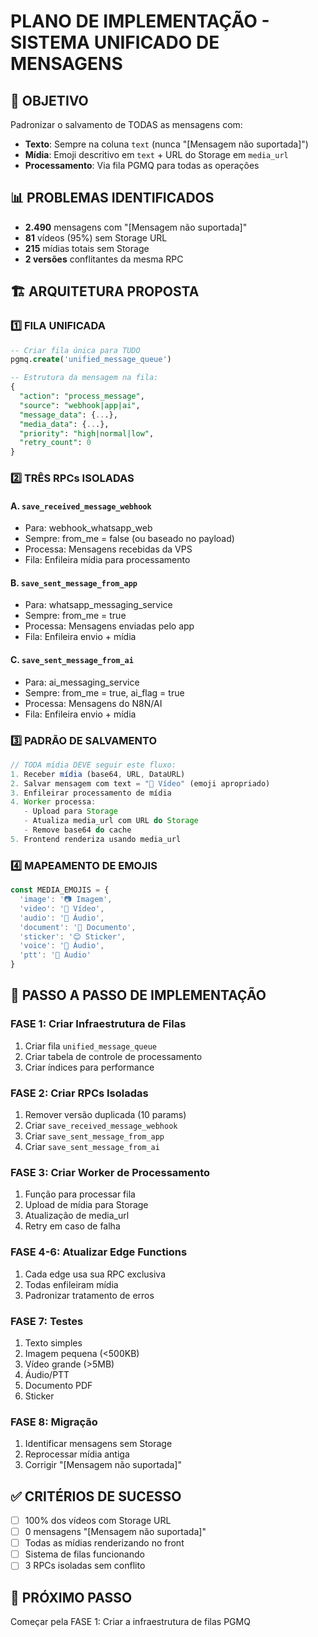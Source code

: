 # PLANO DE IMPLEMENTAÇÃO - SISTEMA UNIFICADO DE MENSAGENS

## 🎯 OBJETIVO
Padronizar o salvamento de TODAS as mensagens com:
- **Texto**: Sempre na coluna `text` (nunca "[Mensagem não suportada]")
- **Mídia**: Emoji descritivo em `text` + URL do Storage em `media_url`
- **Processamento**: Via fila PGMQ para todas as operações

## 📊 PROBLEMAS IDENTIFICADOS
- **2.490** mensagens com "[Mensagem não suportada]"
- **81** vídeos (95%) sem Storage URL
- **215** mídias totais sem Storage
- **2 versões** conflitantes da mesma RPC

## 🏗️ ARQUITETURA PROPOSTA

### 1️⃣ FILA UNIFICADA
```sql
-- Criar fila única para TUDO
pgmq.create('unified_message_queue')

-- Estrutura da mensagem na fila:
{
  "action": "process_message",
  "source": "webhook|app|ai",
  "message_data": {...},
  "media_data": {...},
  "priority": "high|normal|low",
  "retry_count": 0
}
```

### 2️⃣ TRÊS RPCs ISOLADAS

#### A. `save_received_message_webhook`
- Para: webhook_whatsapp_web
- Sempre: from_me = false (ou baseado no payload)
- Processa: Mensagens recebidas da VPS
- Fila: Enfileira mídia para processamento

#### B. `save_sent_message_from_app`
- Para: whatsapp_messaging_service
- Sempre: from_me = true
- Processa: Mensagens enviadas pelo app
- Fila: Enfileira envio + mídia

#### C. `save_sent_message_from_ai`
- Para: ai_messaging_service
- Sempre: from_me = true, ai_flag = true
- Processa: Mensagens do N8N/AI
- Fila: Enfileira envio + mídia

### 3️⃣ PADRÃO DE SALVAMENTO

```typescript
// TODA mídia DEVE seguir este fluxo:
1. Receber mídia (base64, URL, DataURL)
2. Salvar mensagem com text = "🎥 Vídeo" (emoji apropriado)
3. Enfileirar processamento de mídia
4. Worker processa:
   - Upload para Storage
   - Atualiza media_url com URL do Storage
   - Remove base64 do cache
5. Frontend renderiza usando media_url
```

### 4️⃣ MAPEAMENTO DE EMOJIS
```typescript
const MEDIA_EMOJIS = {
  'image': '📷 Imagem',
  'video': '🎥 Vídeo',
  'audio': '🎵 Áudio',
  'document': '📄 Documento',
  'sticker': '😊 Sticker',
  'voice': '🎤 Áudio',
  'ptt': '🎤 Áudio'
}
```

## 📝 PASSO A PASSO DE IMPLEMENTAÇÃO

### FASE 1: Criar Infraestrutura de Filas
1. Criar fila `unified_message_queue`
2. Criar tabela de controle de processamento
3. Criar índices para performance

### FASE 2: Criar RPCs Isoladas
1. Remover versão duplicada (10 params)
2. Criar `save_received_message_webhook`
3. Criar `save_sent_message_from_app`
4. Criar `save_sent_message_from_ai`

### FASE 3: Criar Worker de Processamento
1. Função para processar fila
2. Upload de mídia para Storage
3. Atualização de media_url
4. Retry em caso de falha

### FASE 4-6: Atualizar Edge Functions
1. Cada edge usa sua RPC exclusiva
2. Todas enfileiram mídia
3. Padronizar tratamento de erros

### FASE 7: Testes
1. Texto simples
2. Imagem pequena (<500KB)
3. Vídeo grande (>5MB)
4. Áudio/PTT
5. Documento PDF
6. Sticker

### FASE 8: Migração
1. Identificar mensagens sem Storage
2. Reprocessar mídia antiga
3. Corrigir "[Mensagem não suportada]"

## ✅ CRITÉRIOS DE SUCESSO
- [ ] 100% dos vídeos com Storage URL
- [ ] 0 mensagens "[Mensagem não suportada]"
- [ ] Todas as mídias renderizando no front
- [ ] Sistema de filas funcionando
- [ ] 3 RPCs isoladas sem conflito

## 🚀 PRÓXIMO PASSO
Começar pela FASE 1: Criar a infraestrutura de filas PGMQ